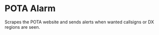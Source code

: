 # POTA Alarm
Scrapes the POTA website and sends alerts when wanted callsigns or DX regions are seen.

